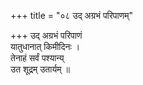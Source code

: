 +++
title = "०८ उद् अग्रभं परिपाणम्"

+++
उद् अग्रभं परिपाणं  
यातुधानात् किमीदिनः ।  
तेनाहं सर्वं पश्यान्य्  
उत शूद्रम् उतार्यम् ॥